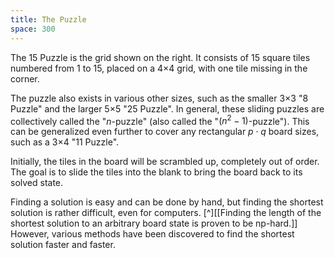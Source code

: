 ```yaml
---
title: The Puzzle
space: 300
---
```


The 15 Puzzle is the grid shown on the right. It consists of 15 square tiles numbered from 1 to 15, placed on a 4×4 grid, with one tile missing in the corner.

The puzzle also exists in various other sizes, such as the smaller 3×3 "8 Puzzle" and the larger 5×5 "25 Puzzle". In general, these sliding puzzles are collectively called the "$n$-puzzle" (also called the "$(n^2-1)$-puzzle"). This can be generalized even further to cover any rectangular $p \cdot q$ board sizes, such as a 3×4 "11 Puzzle".

Initially, the tiles in the board will be scrambled up, completely out of order. The goal is to slide the tiles into the blank to bring the board back to its solved state.

Finding a solution is easy and can be done by hand, but finding the shortest solution is rather difficult, even for computers. [^][[Finding the length of the shortest solution to an arbitrary board state is proven to be np-hard.]] However, various methods have been discovered to find the shortest solution faster and faster.
